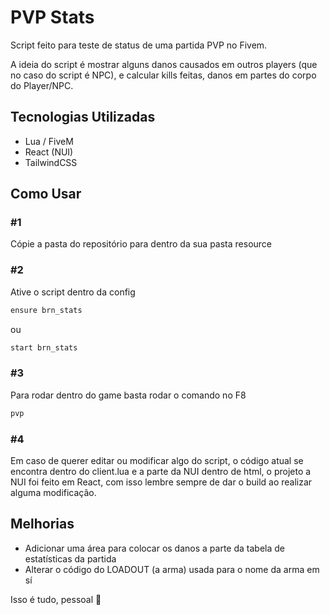 
# PVP Stats

Script feito para teste de status de uma partida PVP no Fivem.

A ideia do script é mostrar alguns danos causados em outros players (que no caso do script é NPC), e calcular kills feitas, danos em partes do corpo do Player/NPC.

## Tecnologias Utilizadas

- Lua / FiveM
- React (NUI)
- TailwindCSS

## Como Usar


### #1

Cópie a pasta do repositório para dentro da sua pasta resource

### #2
Ative o script dentro da config
```bash
ensure brn_stats
```
ou
```bash
start brn_stats
```

### #3
Para rodar dentro do game basta rodar o comando no F8
```bash
pvp
```

### #4
Em caso de querer editar ou modificar algo do script, o código atual se encontra dentro do client.lua e a parte da NUI dentro de html, o projeto a NUI foi feito em React, com isso lembre sempre de dar o build ao realizar alguma modificação.


## Melhorias
- Adicionar uma área para colocar os danos a parte da tabela de estatísticas da partida
- Alterar o código do LOADOUT (a arma) usada para o nome da arma em sí

Isso é tudo, pessoal 🩷
